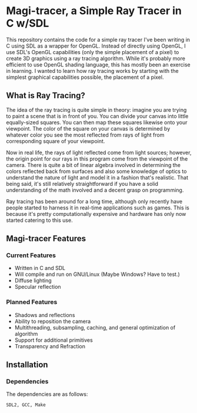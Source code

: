 # Magi-tracer, a Simple Ray Tracer in C w/SDL

This repository contains the code for a simple ray tracer I've been writing in C using SDL as a wrapper for OpenGL.
Instead of directly using OpenGL, I use SDL's OpenGL capabilities (only the simple placement of a pixel) to create
3D graphics using a ray tracing algorithm. While it's probably more efficient to use OpenGL shading language, this has
mostly been an exercise in learning. I wanted to learn how ray tracing works by starting with the simplest graphical
capabilities possible, the placement of a pixel.

## What is Ray Tracing?

The idea of the ray tracing is quite simple in theory: imagine you are trying to paint a scene that is in front of you.
You can divide your canvas into little equally-sized squares. You can then map these squares likewise onto your viewpoint.
The color of the square on your canvas is determined by whatever color you see the most reflected from rays of light
from corresponding square of your viewpoint. 

Now in real life, the rays of light reflected come from light sources; however,
the origin point for our rays in this program come from the viewpoint of the camera. There is quite a bit of linear algebra
involved in determining the colors reflected back from surfaces and also some knowledge of optics to understand the nature 
of light and model it in a fashion that's realistic. That being said, it's still relatively straightforward if you have a 
solid understanding of the math involved and a decent grasp on programming.

Ray tracing has been around for a long time, although only recently have people started to harness it in real-time 
applications such as games. This is because it's pretty computationally expensive and hardware has only now started
catering to this use.

## Magi-tracer Features
### Current Features

- Written in C and SDL
- Will compile and run on GNU/Linux (Maybe Windows? Have to test.)
- Diffuse lighting
- Specular reflection

### Planned Features

- Shadows and reflections
- Ability to reposition the camera
- Multithreading, subsampling, caching, and general optimization of algorithm
- Support for additional primitives
- Transparency and Refraction

## Installation

### Dependencies

The dependencies are as follows:

`SDL2, GCC, Make`
